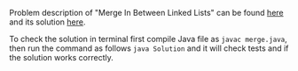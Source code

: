 Problem description of "Merge In Between Linked Lists" can be found [here](https://leetcode.com/problems/merge-intervals/) and its solution [here](https://github.com/aurimas13/Solutions-To-Problems/blob/main/LeetCode/Java%20Solutions/Merge%20In%20Between%20Linked%20Lists/merge.java).

To check the solution in terminal first compile Java file as `javac merge.java`, then run the command as follows `java Solution` and it will check tests and if the solution works correctly.